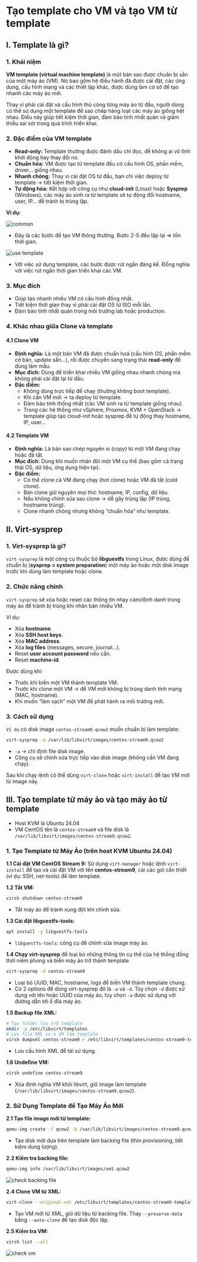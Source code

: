 # Tạo template cho VM và tạo VM từ template

## I. Template là gì?

### 1. Khái niệm

**VM template (virtual machine template)** là một bản sao được chuẩn bị sẵn của một máy ảo (VM). Nó bao gồm hệ điều hành đã được cài đặt, các ứng dụng, cấu hình mạng và các thiết lập khác, được dùng làm cơ sở để tạo nhanh các máy ảo mới.

Thay vì phải cài đặt và cấu hình thủ công từng máy ảo từ đầu, người dùng có thể sử dụng một template để sao chép hàng loạt các máy ảo giống hệt nhau. Điều này giúp tiết kiệm thời gian, đảm bảo tính nhất quán và giảm thiểu sai sót trong quá trình triển khai.

### 2. Đặc điểm của VM template

- **Read-only:** Template thường được đánh dấu chỉ đọc, để không ai vô tình khởi động hay thay đổi nó.
- **Chuẩn hóa:** VM được tạo từ template đều có cấu hình OS, phần mềm, driver… giống nhau.
- **Nhanh chóng:** Thay vì cài đặt OS từ đầu, bạn chỉ việc deploy từ template → tiết kiệm thời gian.
- **Tự động hóa:** Kết hợp với công cụ như **cloud-init** (Linux) hoặc **Sysprep** (Windows), các máy ảo sinh ra từ template sẽ tự động đổi hostname, user, IP… để tránh bị trùng lặp.

**Ví dụ:**

![common](./images/common.png)

- Đây là các bước để tạo VM thông thường. Bước 2-5 đều lặp lại => tốn thời gian.

![use template](./images/use_template.png)

- Với việc sử dụng template, các bước được rút ngắn đáng kể. Đồng nghĩa với việc rút ngắn thời gian triển khai các VM.

### 3. Mục đích

- Giúp tạo nhanh nhiều VM có cấu hình đồng nhất.
- Tiết kiệm thời gian thay vì phải cài đặt OS từ ISO mỗi lần.
- Đảm bảo tính nhất quán trong môi trường lab hoặc production.

### 4. Khác nhau giữa Clone và template

#### 4.1 Clone VM

- **Định nghĩa:** Là một bản VM đã được chuẩn hoá (cấu hình OS, phần mềm cơ bản, update sẵn…), rồi được chuyển sang trạng thái **read-only** để dùng làm mẫu.
- **Mục đích:** Dùng để triển khai nhiều VM giống nhau nhanh chóng mà không phải cài đặt lại từ đầu.
- **Đặc điểm:**
  - Không dùng trực tiếp để chạy (thường không boot template).
  - Khi cần VM mới → ta deploy từ template.
  - Đảm bảo tính thống nhất (các VM sinh ra từ template giống nhau).
  - Trong các hệ thống như vSphere, Proxmox, KVM + OpenStack → template giúp tạo cloud-init hoặc sysprep để tự động thay hostname, IP, user…

#### 4.2 Template VM

- **Định nghĩa:** Là bản sao chép nguyên xi (copy) từ một VM đang chạy hoặc đã tắt.
- **Mục đích:** Dùng khi muốn nhân đôi một VM cụ thể (bao gồm cả trạng thái OS, dữ liệu, ứng dụng hiện tại).
- **Đặc điểm:**
  - Có thể clone cả VM đang chạy (hot clone) hoặc VM đã tắt (cold clone).
  - Bản clone giữ nguyên mọi thứ: hostname, IP, config, dữ liệu.
  - Nếu không chỉnh sửa sau clone → dễ gây trùng lặp (IP trùng, hostname trùng).
  - Clone nhanh chóng nhưng không “chuẩn hóa” như template.

## II. Virt-sysprep

### 1. Virt-sysprep là gì?

`virt-sysprep` là một công cụ thuộc bộ **libguestfs** trong Linux, được dùng để chuẩn bị (**sysprep = system preparation**) một máy ảo hoặc một disk image trước khi dùng làm template hoặc clone.

### 2. Chức năng chính

`virt-sysprep` sẽ xóa hoặc reset các thông tin nhạy cảm/định danh trong máy ảo để tránh bị trùng khi nhân bản nhiều VM.

Ví dụ:

- Xóa **hostname**.
- Xóa **SSH host keys**.
- Xóa **MAC address**.
- Xóa **log files** (messages, secure, journal...).
- Reset **user account password** nếu cần.
- Reset **machine-id**.

Được dùng khi:

- Trước khi biến một VM thành template VM.
- Trước khi clone một VM → để VM mới không bị trùng danh tính mạng (MAC, hostname).
- Khi muốn “làm sạch” một VM để phát hành ra môi trường mới.

### 3. Cách sử dụng

`Ví dụ` có disk image `centos-stream9.qcow2` muốn chuẩn bị làm template:

```bash
virt-sysprep -a /var/lib/libvirt/images/centos-stream9.qcow2
```

- `-a` → chỉ định file disk image.
- Công cụ sẽ chỉnh sửa trực tiếp vào disk image (không cần VM đang chạy).

Sau khi chạy lệnh có thể dùng `virt-clone` hoặc `virt-install` để tạo VM mới từ image này.

## III. Tạo template từ máy ảo và tạo máy ảo từ template

- Host KVM là Ubuntu 24.04
- VM CentOS tên là `centos-stream9` và file disk là `/var/lib/libvirt/images/centos-stream9.qcow2`.

### 1. Tạo Template từ Máy Ảo (trên host KVM Ubuntu 24.04)

**1.1 Cài đặt VM CentOS Stream 9:** Sử dụng `virt-manager` hoặc lệnh `virt-install` để tạo và cài đặt VM với tên **centos-stream9**, cài các gói cần thiết (ví dụ: SSH, net-tools) để làm template.

**1.2 Tắt VM:**

```bash
virsh shutdown centos-stream9
```

- Tắt máy ảo để tránh xung đột khi chỉnh sửa.

**1.3 Cài đặt libguestfs-tools:**

```bash
apt install -y libguestfs-tools
```

- `libguestfs-tools`: công cụ để chỉnh sửa image máy ảo.

**1.4 Chạy virt-sysprep** để loại bỏ những thông tin cụ thể của hệ thống đồng thời niêm phong và biến máy ảo trở thành template

```bash
virt-sysprep -d centos-stream9
```

- Loại bỏ UUID, MAC, hostname, logs để biến VM thành template chung.
- Có 2 options để dùng virt-sysprep đó là `-a` và `-d`. Tùy chọn `-d` được sử dụng với tên hoặc UUID của máy ảo, tùy chọn `-a` được sử dụng với đường dẫn tới ổ đĩa máy ảo.

**1.5 Backup file XML:**

```bash
# Tạo folder lưu trữ template
mkdir -p /etc/libvirt/templates
# Lưu file XML của VM làm template
virsh dumpxml centos-stream9 > /etc/libvirt/templates/centos-stream9-template.xml
```

- Lưu cấu hình XML để tái sử dụng.

**1.6 Undefine VM:**

```bash
virsh undefine centos-stream9
```

- Xóa định nghĩa VM khỏi libvirt, giữ image làm template (`/var/lib/libvirt/images/centos-stream9.qcow2`).

### 2. Sử Dụng Template để Tạo Máy Ảo Mới

**2.1 Tạo file image mới từ template:**

```bash
qemu-img create -f qcow2 -b /var/lib/libvirt/images/centos-stream9.qcow2 -F qcow2 /var/lib/libvirt/images/vm1.qcow2
```

- Tạo disk mới dựa trên template làm backing file (thin provisioning, tiết kiệm dung lượng).

**2.2 Kiểm tra backing file:**

```bash
qemu-img info /var/lib/libvirt/images/vm1.qcow2
```

![check backing file](images/check_backing_file.png)

**2.4 Clone VM từ XML:**

```bash
virt-clone --original-xml /etc/libvirt/templates/centos-stream9-template.xml --file /var/lib/libvirt/images/vm1.qcow2 --name vm1 --preserve-data
```

- Tạo VM mới từ XML, giữ dữ liệu từ backing file. Thay `--preserve-data` bằng `--auto-clone` để tạo disk độc lập.

**2.5 Kiểm tra VM:**

```bash
virsh list --all
```

![check vm](images/check_vm.png)
